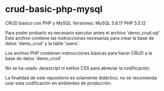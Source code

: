 # crud-basic-php-mysql
CRUD basico con PHP y MySQL
Versiones:
MySQL 5.6.17
PHP 5.5.12

Para poder probarlo es necesario ejecutar antes el archivo 'demo_crud.sql'
Este archivo contiene las instrucciones necesarias para crear la base de datos 'demo_crud' y la table 'users'.

Los archivo PHP contienen instrucciones básicas para hacer CRUD a la base de datos 'demo_crud'

No se ha usado Javascript ni estilos CSS para abreviar la codificación.

La finalidad de este repositorio es solamente didáctico, no se recomienda usar esta codificación en ambientes de producción.
